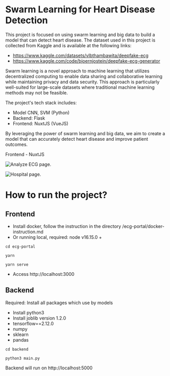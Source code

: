 # Swarm Learning for Heart Disease Detection

This project is focused on using swarm learning and big data to build a model that can detect heart disease. The dataset used in this project is collected from Kaggle and is available at the following links:

- https://www.kaggle.com/datasets/vlbthambawita/deepfake-ecg
- https://www.kaggle.com/code/bjoernjostein/deepfake-ecg-generator

Swarm learning is a novel approach to machine learning that utilizes decentralized computing to enable data sharing and collaborative learning while maintaining privacy and data security. This approach is particularly well-suited for large-scale datasets where traditional machine learning methods may not be feasible.

The project's tech stack includes:

- Model CNN, SVM (Python)
- Backend: Flask
- Frontend: NuxtJS (VueJS)

By leveraging the power of swarm learning and big data, we aim to create a model that can accurately detect heart disease and improve patient outcomes.

Frontend - NuxtJS

![Analyze ECG page](https://iili.io/HhBmRmg.png "Analyze page").

![Hospital page](https://iili.io/HhBmM7t.png "Hospital page").


# How to run the project?
## Frontend
- Install docker, follow the instruction in the directory /ecg-portal/docker-instruction.md
- Or running local, required: node v16.15.0 +
```
cd ecg-portal
```

```
yarn
```

```
yarn serve
```

- Access http://localhost:3000

## Backend
Required: Install all packages which use by models
- Install python3
- Install joblib version 1.2.0
- tensorflow==2.12.0
- numpy
- sklearn
- pandas

```
cd backend
```

```
python3 main.py
```

Backend will run on http://localhost:5000
